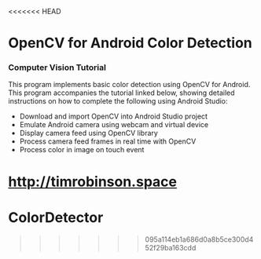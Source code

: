 <<<<<<< HEAD
# OpenCV for Android Color Detection
### Computer Vision Tutorial

This program implements basic color detection using OpenCV for Android.
This program accompanies the tutorial linked below, showing detailed instructions on how to complete the following using Android Studio:

* Download and import OpenCV into Android Studio project
* Emulate Android camera using webcam and virtual device
* Display camera feed using OpenCV library
* Process camera feed frames in real time with OpenCV
* Process color in image on touch event


http://timrobinson.space
=======
# ColorDetector
>>>>>>> 095a114eb1a686d0a8b5ce300d452f29ba163cdd
